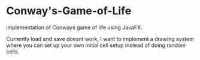 # Conway's-Game-of-Life
implementation of Conways game of life using JavaFX.

Currently load and save doesnt work, I want to implement a drawing system where you can set up your own initial cell setup
instead of doing random cells.
